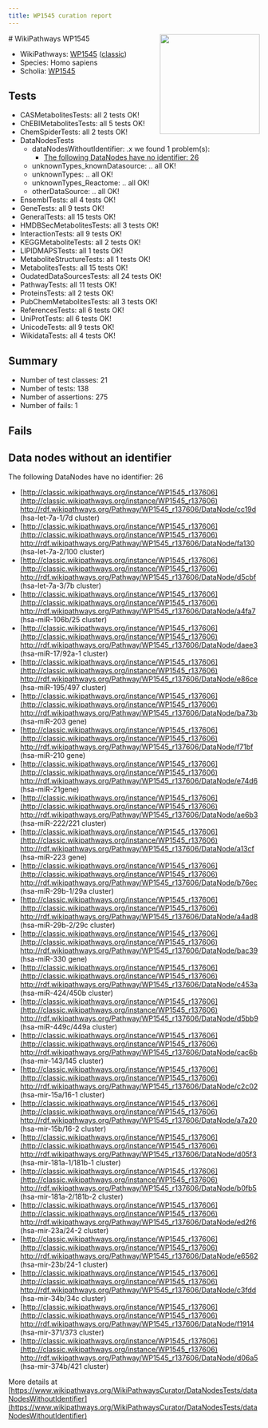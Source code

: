 ```yaml
---
title: WP1545 curation report
---
```


<img style="float: right; width: 200px" src="https://upload.wikimedia.org/wikipedia/commons/thumb/8/83/Wplogo_with_text_500.png/640px-Wplogo_with_text_500.png" />
# WikiPathways WP1545

* WikiPathways: [WP1545](https://wikipathways.org/pathways/WP1545) ([classic](https://classic.wikipathways.org/instance/WP1545))
* Species: Homo sapiens
* Scholia: [WP1545](https://scholia.toolforge.org/wikipathways/WP1545)
## Tests
* CASMetabolitesTests: all 2 tests OK!
* ChEBIMetabolitesTests: all 5 tests OK!
* ChemSpiderTests: all 2 tests OK!
* DataNodesTests
    * dataNodesWithoutIdentifier: .x we found 1 problem(s):
        * [The following DataNodes have no identifier: 26](#8792c4b5)
    * unknownTypes_knownDatasource: .. all OK!
    * unknownTypes: .. all OK!
    * unknownTypes_Reactome: .. all OK!
    * otherDataSource: .. all OK!
* EnsemblTests: all 4 tests OK!
* GeneTests: all 9 tests OK!
* GeneralTests: all 15 tests OK!
* HMDBSecMetabolitesTests: all 3 tests OK!
* InteractionTests: all 9 tests OK!
* KEGGMetaboliteTests: all 2 tests OK!
* LIPIDMAPSTests: all 1 tests OK!
* MetaboliteStructureTests: all 1 tests OK!
* MetabolitesTests: all 15 tests OK!
* OudatedDataSourcesTests: all 24 tests OK!
* PathwayTests: all 11 tests OK!
* ProteinsTests: all 2 tests OK!
* PubChemMetabolitesTests: all 3 tests OK!
* ReferencesTests: all 6 tests OK!
* UniProtTests: all 6 tests OK!
* UnicodeTests: all 9 tests OK!
* WikidataTests: all 4 tests OK!


## Summary

* Number of test classes: 21
* Number of tests: 138
* Number of assertions: 275
* Number of fails: 1

## Fails

<a name="8792c4b5" />

## Data nodes without an identifier

The following DataNodes have no identifier: 26

* [http://classic.wikipathways.org/instance/WP1545_r137606](http://classic.wikipathways.org/instance/WP1545_r137606) http://rdf.wikipathways.org/Pathway/WP1545_r137606/DataNode/cc19d (hsa-let-7a-1/7d cluster)
* [http://classic.wikipathways.org/instance/WP1545_r137606](http://classic.wikipathways.org/instance/WP1545_r137606) http://rdf.wikipathways.org/Pathway/WP1545_r137606/DataNode/fa130 (hsa-let-7a-2/100 cluster)
* [http://classic.wikipathways.org/instance/WP1545_r137606](http://classic.wikipathways.org/instance/WP1545_r137606) http://rdf.wikipathways.org/Pathway/WP1545_r137606/DataNode/d5cbf (hsa-let-7a-3/7b cluster)
* [http://classic.wikipathways.org/instance/WP1545_r137606](http://classic.wikipathways.org/instance/WP1545_r137606) http://rdf.wikipathways.org/Pathway/WP1545_r137606/DataNode/a4fa7 (hsa-miR-106b/25 cluster)
* [http://classic.wikipathways.org/instance/WP1545_r137606](http://classic.wikipathways.org/instance/WP1545_r137606) http://rdf.wikipathways.org/Pathway/WP1545_r137606/DataNode/daee3 (hsa-miR-17/92a-1 cluster)
* [http://classic.wikipathways.org/instance/WP1545_r137606](http://classic.wikipathways.org/instance/WP1545_r137606) http://rdf.wikipathways.org/Pathway/WP1545_r137606/DataNode/e86ce (hsa-miR-195/497 cluster)
* [http://classic.wikipathways.org/instance/WP1545_r137606](http://classic.wikipathways.org/instance/WP1545_r137606) http://rdf.wikipathways.org/Pathway/WP1545_r137606/DataNode/ba73b (hsa-miR-203 gene)
* [http://classic.wikipathways.org/instance/WP1545_r137606](http://classic.wikipathways.org/instance/WP1545_r137606) http://rdf.wikipathways.org/Pathway/WP1545_r137606/DataNode/f71bf (hsa-miR-210 gene)
* [http://classic.wikipathways.org/instance/WP1545_r137606](http://classic.wikipathways.org/instance/WP1545_r137606) http://rdf.wikipathways.org/Pathway/WP1545_r137606/DataNode/e74d6 (hsa-miR-21gene)
* [http://classic.wikipathways.org/instance/WP1545_r137606](http://classic.wikipathways.org/instance/WP1545_r137606) http://rdf.wikipathways.org/Pathway/WP1545_r137606/DataNode/ae6b3 (hsa-miR-222/221 cluster)
* [http://classic.wikipathways.org/instance/WP1545_r137606](http://classic.wikipathways.org/instance/WP1545_r137606) http://rdf.wikipathways.org/Pathway/WP1545_r137606/DataNode/a13cf (hsa-miR-223 gene)
* [http://classic.wikipathways.org/instance/WP1545_r137606](http://classic.wikipathways.org/instance/WP1545_r137606) http://rdf.wikipathways.org/Pathway/WP1545_r137606/DataNode/b76ec (hsa-miR-29b-1/29a cluster)
* [http://classic.wikipathways.org/instance/WP1545_r137606](http://classic.wikipathways.org/instance/WP1545_r137606) http://rdf.wikipathways.org/Pathway/WP1545_r137606/DataNode/a4ad8 (hsa-miR-29b-2/29c cluster)
* [http://classic.wikipathways.org/instance/WP1545_r137606](http://classic.wikipathways.org/instance/WP1545_r137606) http://rdf.wikipathways.org/Pathway/WP1545_r137606/DataNode/bac39 (hsa-miR-330 gene)
* [http://classic.wikipathways.org/instance/WP1545_r137606](http://classic.wikipathways.org/instance/WP1545_r137606) http://rdf.wikipathways.org/Pathway/WP1545_r137606/DataNode/c453a (hsa-miR-424/450b cluster)
* [http://classic.wikipathways.org/instance/WP1545_r137606](http://classic.wikipathways.org/instance/WP1545_r137606) http://rdf.wikipathways.org/Pathway/WP1545_r137606/DataNode/d5bb9 (hsa-miR-449c/449a cluster)
* [http://classic.wikipathways.org/instance/WP1545_r137606](http://classic.wikipathways.org/instance/WP1545_r137606) http://rdf.wikipathways.org/Pathway/WP1545_r137606/DataNode/cac6b (hsa-mir-143/145 cluster)
* [http://classic.wikipathways.org/instance/WP1545_r137606](http://classic.wikipathways.org/instance/WP1545_r137606) http://rdf.wikipathways.org/Pathway/WP1545_r137606/DataNode/c2c02 (hsa-mir-15a/16-1 cluster)
* [http://classic.wikipathways.org/instance/WP1545_r137606](http://classic.wikipathways.org/instance/WP1545_r137606) http://rdf.wikipathways.org/Pathway/WP1545_r137606/DataNode/a7a20 (hsa-mir-15b/16-2 cluster)
* [http://classic.wikipathways.org/instance/WP1545_r137606](http://classic.wikipathways.org/instance/WP1545_r137606) http://rdf.wikipathways.org/Pathway/WP1545_r137606/DataNode/d05f3 (hsa-mir-181a-1/181b-1 cluster)
* [http://classic.wikipathways.org/instance/WP1545_r137606](http://classic.wikipathways.org/instance/WP1545_r137606) http://rdf.wikipathways.org/Pathway/WP1545_r137606/DataNode/b0fb5 (hsa-mir-181a-2/181b-2 cluster)
* [http://classic.wikipathways.org/instance/WP1545_r137606](http://classic.wikipathways.org/instance/WP1545_r137606) http://rdf.wikipathways.org/Pathway/WP1545_r137606/DataNode/ed2f6 (hsa-mir-23a/24-2 cluster)
* [http://classic.wikipathways.org/instance/WP1545_r137606](http://classic.wikipathways.org/instance/WP1545_r137606) http://rdf.wikipathways.org/Pathway/WP1545_r137606/DataNode/e6562 (hsa-mir-23b/24-1 cluster)
* [http://classic.wikipathways.org/instance/WP1545_r137606](http://classic.wikipathways.org/instance/WP1545_r137606) http://rdf.wikipathways.org/Pathway/WP1545_r137606/DataNode/c3fdd (hsa-mir-34b/34c cluster)
* [http://classic.wikipathways.org/instance/WP1545_r137606](http://classic.wikipathways.org/instance/WP1545_r137606) http://rdf.wikipathways.org/Pathway/WP1545_r137606/DataNode/f1914 (hsa-mir-371/373 cluster)
* [http://classic.wikipathways.org/instance/WP1545_r137606](http://classic.wikipathways.org/instance/WP1545_r137606) http://rdf.wikipathways.org/Pathway/WP1545_r137606/DataNode/d06a5 (hsa-mir-374b/421 cluster)


More details at [https://www.wikipathways.org/WikiPathwaysCurator/DataNodesTests/dataNodesWithoutIdentifier](https://www.wikipathways.org/WikiPathwaysCurator/DataNodesTests/dataNodesWithoutIdentifier)

